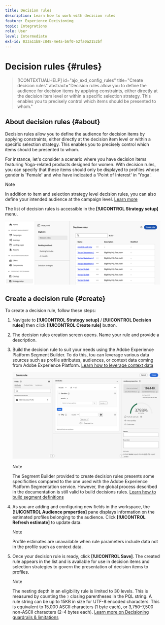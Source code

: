 ```yaml
---
title: Decision rules
description: Learn how to work with decision rules
feature: Experience Decisioning
topic: Integrations
role: User
level: Intermediate
exl-id: 033a11b8-c848-4e4a-b6f0-62fa0a2152bf
---
```

# Decision rules {#rules}

>[!CONTEXTUALHELP]
>id="ajo_exd_config_rules"
>title="Create decision rules"
>abstract="Decision rules allow you to define the audience for decision items by applying constraints, either directly at the decision item level or within a specific selection strategy. This enables you to precisely control which items should be presented to whom."

## About decision rules {#about}

Decision rules allow you to define the audience for decision items by applying constraints, either directly at the decision item level or within a specific selection strategy. This enables you to precisely control which items should be presented to whom.

For instance, let's consider a scenario where you have decision items featuring Yoga-related products designed for women. With decision rules, you can specify that these items should only be displayed to profiles whose gender is 'Female' and who have indicated a 'Point of Interest' in 'Yoga'.

>[!NOTE]
>
>In addition to item and selection strategy level decision rules, you can also define your intended audience at the campaign level. [Learn more](../campaigns/create-campaign.md#audience)

The list of decision rules is accessible in the **[!UICONTROL Strategy setup]** menu.

![](assets/decision-rules-list.png)

## Create a decision rule {#create}

To create a decision rule, follow these steps:

1. Navigate to **[!UICONTROL Strategy setup]** / **[!UICONTROL Decision rules]** then click **[!UICONTROL Create rule]** button.

1. The decision rules creation screen opens. Name your rule and provide a description.

1. Build the decision rule to suit your needs using the Adobe Experience Platform Segment Builder. To do this, tou can leverage various data sources such as profile attributes, audiences, or context data coming from Adobe Experience Platform. [Learn how to leverage context data](#context-data)

    ![](assets/decision-rules-build.png)

    >[!NOTE]
    >
    >The Segment Builder provided to create decision rules presents some specificities compared to the one used with the Adobe Experience Platform Segmentation service.  However, the global process described in the documentation is still valid to build decisions rules. [Learn how to build segment definitions](../audience/creating-a-segment-definition.md)

1. As you are adding and configuring new fields in the workspace, the **[!UICONTROL Audience properties]** pane displays information on the estimated profiles belonging to the audience. Click **[!UICONTROL Refresh estimate]** to update data.

    >[!NOTE]
    >
    >Profile estimates are unavailable when rule parameters include data not in the profile such as context data.

1. Once your decision rule is ready, click **[!UICONTROL Save]**. The created rule appears in the list and is available for use in decision items and selection strategies to govern the presentation of decision items to profiles.

    >[!NOTE]
    >
    >The nesting depth in an eligibility rule is limited to 30 levels. This is measured by counting the `)` closing parentheses in the PQL string. A rule string can be up to 15KB in size for UTF-8 encoded characters. This is equivalent to 15,000 ASCII characters (1 byte each), or 3,750–7,500 non-ASCII characters (2–4 bytes each). [Learn more on Decisioning guardrails & limitations](gs-experience-decisioning.md#guardrails)
